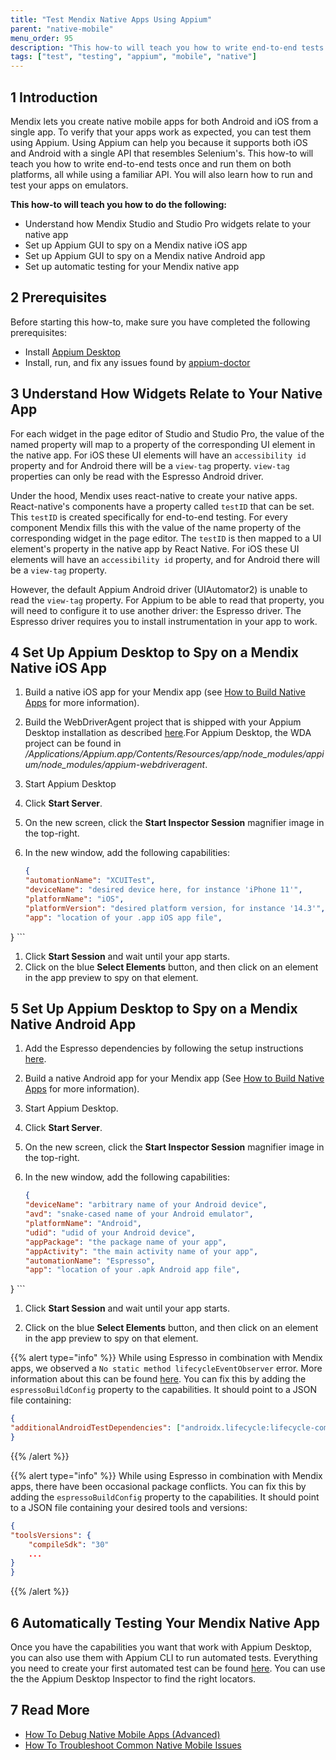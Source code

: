 ```yaml
---
title: "Test Mendix Native Apps Using Appium"
parent: "native-mobile"
menu_order: 95
description: "This how-to will teach you how to write end-to-end tests once and run them on both platforms using Appium."
tags: ["test", "testing", "appium", "mobile", "native"]
---
```


## 1 Introduction

Mendix lets you create native mobile apps for both Android and iOS from a single app. To verify that your apps work as expected, you can test them using Appium. Using Appium can help you because it supports both iOS and Android with a single API that resembles Selenium's. This how-to will teach you how to write end-to-end tests once and run them on both platforms, all while using a familiar API. You will also learn how to run and test your apps on emulators.

**This how-to will teach you how to do the following:**

* Understand how Mendix Studio and Studio Pro widgets relate to your native app
* Set up Appium GUI to spy on a Mendix native iOS app
* Set up Appium GUI to spy on a Mendix native Android app
* Set up automatic testing for your Mendix native app

## 2 Prerequisites

Before starting this how-to, make sure you have completed the following prerequisites:

* Install [Appium Desktop](https://github.com/appium/appium-desktop)
* Install, run, and fix any issues found by [appium-doctor](https://github.com/appium/appium-doctor)

## 3 Understand How Widgets Relate to Your Native App

For each widget in the page editor of Studio and Studio Pro, the value of the named property will map to a property of the corresponding UI element in the native app. For iOS these UI elements will have an `accessibility id` property and for Android there will be a `view-tag` property. `view-tag` properties can only be read with the Espresso Android driver.

Under the hood, Mendix uses react-native to create your native apps. React-native's components have a property called `testID` that can be set. This `testID` is created specifically for end-to-end testing. For every component Mendix fills this with the value of the name property of the corresponding widget in the page editor. The `testID` is then mapped to a UI element's property in the native app by React Native. For iOS these UI elements will have an `accessibility id` property, and for Android there will be a `view-tag` property.

However, the default Appium Android driver (UIAutomator2) is unable to read the `view-tag` property. For Appium to be able to read that property, you will need to configure it to use another driver: the Espresso driver. The Espresso driver requires you to install instrumentation in your app to work.

## 4 Set Up Appium Desktop to Spy on a Mendix Native iOS App

1. Build a native iOS app for your Mendix app (see [How to Build Native Apps](/howto/mobile/build-native-apps) for more information).
1. Build the WebDriverAgent project that is shipped with your Appium Desktop installation as described [here](http://appium.io/docs/en/advanced-concepts/wda-custom-server/).For Appium Desktop, the WDA project can be found in */Applications/Appium.app/Contents/Resources/app/node_modules/appium/node_modules/appium-webdriveragent*.
1. Start Appium Desktop
1. Click **Start Server**.
1. On the new screen, click the **Start Inspector Session** magnifier image in the top-right.
1. In the new window, add the following capabilities:

    ```json
    {
    "automationName": "XCUITest",
    "deviceName": "desired device here, for instance 'iPhone 11'",
    "platformName": "iOS",
    "platformVersion": "desired platform version, for instance '14.3'",
    "app": "location of your .app iOS app file",
}
    ```

1. Click **Start Session** and wait until your app starts.
1. Click on the blue **Select Elements** button, and then click on an element in the app preview to spy on that element.

## 5 Set Up Appium Desktop to Spy on a Mendix Native Android App

1. Add the Espresso dependencies by following the setup instructions [here](https://developer.android.com/training/testing/espresso/setup).

1. Build a native Android app for your Mendix app (See [How to Build Native Apps](/howto/mobile/build-native-apps) for more information).

1. Start Appium Desktop.

1. Click **Start Server**.

1. On the new screen, click the **Start Inspector Session** magnifier image in the top-right.

1. In the new window, add the following capabilities:

    ```json
    {
    "deviceName": "arbitrary name of your Android device",
    "avd": "snake-cased name of your Android emulator",
    "platformName": "Android",
    "udid": "udid of your Android device",
    "appPackage": "the package name of your app",
    "appActivity": "the main activity name of your app",
    "automationName": "Espresso",
    "app": "location of your .apk Android app file",
}
    ```

1. Click **Start Session** and wait until your app starts.

1. Click on the blue **Select Elements** button, and then click on an element in the app preview to spy on that element.

{{% alert type="info" %}}
While using Espresso in combination with Mendix apps, we observed a `No static method lifecycleEventObserver` error. More information about this can be found [here](https://github.com/appium/appium-espresso-driver/issues/639). You can fix this by adding the `espressoBuildConfig` property to the capabilities. It should point to a JSON file containing:

```json
{
"additionalAndroidTestDependencies": ["androidx.lifecycle:lifecycle-common:2.2.0"]
}
```

{{% /alert %}}

{{% alert type="info" %}}
While using Espresso in combination with Mendix apps, there have been occasional package conflicts. You can fix this by adding the `espressoBuildConfig` property to the capabilities. It should point to a JSON file containing your desired tools and versions:

```json
{
"toolsVersions": {
    "compileSdk": "30"
    ...
}
}
```

{{% /alert %}}

## 6 Automatically Testing Your Mendix Native App

Once you have the capabilities you want that work with Appium Desktop, you can also use them with Appium CLI to run automated tests. Everything you need to create your first automated test can be found [here](http://appium.io/docs/en/about-appium/getting-started/?lang=en). You can use the the Appium Desktop Inspector to find the right locators.

## 7 Read More

* [How To Debug Native Mobile Apps (Advanced)](/howto/mobile/native-debug)
* [How To Troubleshoot Common Native Mobile Issues
](/howto/mobile/common-issues)